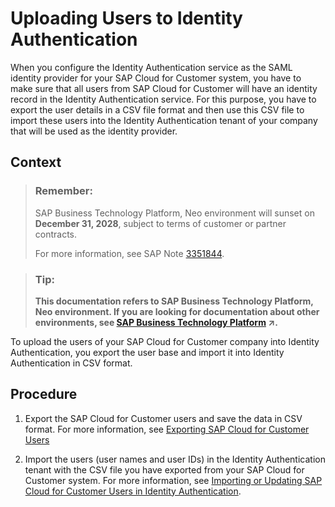 <!-- loio4d6131a5588f4562900b8f32632d6eeb -->

# Uploading Users to Identity Authentication

When you configure the Identity Authentication service as the SAML identity provider for your SAP Cloud for Customer system, you have to make sure that all users from SAP Cloud for Customer will have an identity record in the Identity Authentication service. For this purpose, you have to export the user details in a CSV file format and then use this CSV file to import these users into the Identity Authentication tenant of your company that will be used as the identity provider.



## Context

> ### Remember:  
> SAP Business Technology Platform, Neo environment will sunset on **December 31, 2028**, subject to terms of customer or partner contracts.
> 
> For more information, see SAP Note [3351844](https://me.sap.com/notes/3351844).

> ### Tip:  
> **This documentation refers to SAP Business Technology Platform, Neo environment. If you are looking for documentation about other environments, see [SAP Business Technology Platform](https://help.sap.com/viewer/65de2977205c403bbc107264b8eccf4b/Cloud/en-US/6a2c1ab5a31b4ed9a2ce17a5329e1dd8.html "SAP Business Technology Platform (SAP BTP) is an integrated offering comprised of the following technology portfolios: application development; process automation; integration; data, analytics, and enterprise planning; artificial intelligence. The platform offers users the ability to turn data into business value, compose end-to-end business processes, connect entire IT landscapes, and personalize, build and extend SAP applications. This reduces the overall total cost of ownership maintaining SAP landscapes and third-party software across end-to-end business processes.") :arrow_upper_right:.**

To upload the users of your SAP Cloud for Customer company into Identity Authentication, you export the user base and import it into Identity Authentication in CSV format.



## Procedure

1.  Export the SAP Cloud for Customer users and save the data in CSV format. For more information, see [Exporting SAP Cloud for Customer Users](exporting-sap-cloud-for-customer-users-c35dd7c.md)

2.  Import the users \(user names and user IDs\) in the Identity Authentication tenant with the CSV file you have exported from your SAP Cloud for Customer system. For more information, see [Importing or Updating SAP Cloud for Customer Users in Identity Authentication](importing-or-updating-sap-cloud-for-customer-users-in-identity-authentication-0704d6c.md).


